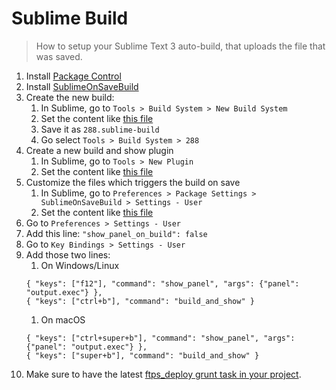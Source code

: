 # Sublime Build

> How to setup your Sublime Text 3 auto-build, that uploads the file that was saved.

1. Install [Package Control](https://packagecontrol.io/)
1. Install [SublimeOnSaveBuild](https://packagecontrol.io/packages/SublimeOnSaveBuild)
1. Create the new build:
    1. In Sublime, go to `Tools > Build System > New Build System`
    1. Set the content like [this file](https://github.com/DeuxHuitHuit/sublime-build/blob/master/288.sublime-build)
    1. Save it as `288.sublime-build`
    1. Go select `Tools > Build System > 288`
1. Create a new build and show plugin
    1. In Sublime, go to `Tools > New Plugin`
    1. Set the content like [this file](https://github.com/DeuxHuitHuit/sublime-build/blob/master/BuildAndShow.py)
1. Customize the files which triggers the build on save
    1. In Sublime, go to `Preferences > Package Settings > SublimeOnSaveBuild > Settings - User`
    1. Set the content like [this file](https://github.com/DeuxHuitHuit/sublime-build/blob/master/SublimeOnSaveBuild.sublime-settings)
1. Go to `Preferences > Settings - User`
1. Add this line: `"show_panel_on_build": false`
1. Go to `Key Bindings > Settings - User`
1. Add those two lines:
    1. On Windows/Linux
    ```
    { "keys": ["f12"], "command": "show_panel", "args": {"panel": "output.exec"} },
    { "keys": ["ctrl+b"], "command": "build_and_show" }
    ```
    1. On macOS
    ```
    { "keys": ["ctrl+super+b"], "command": "show_panel", "args": {"panel": "output.exec"} },
    { "keys": ["super+b"], "command": "build_and_show" }
    ```
1. Make sure to have the latest [ftps_deploy grunt task in your project](https://github.com/DeuxHuitHuit/symphony-2-template/blob/master/workspace/assets/tasks/ftps_deploy.js).
